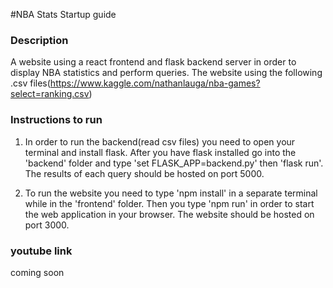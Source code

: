 #NBA Stats Startup guide

### Description
A website using a react frontend and flask backend server in order to display NBA statistics and perform queries.
The website using the following .csv files(https://www.kaggle.com/nathanlauga/nba-games?select=ranking.csv)

### Instructions to run
1. In order to run the backend(read csv files) you need to open your terminal and install flask. After you have flask installed go into the 'backend' folder and type 'set FLASK_APP=backend.py' then 'flask run'. The results of each query should be hosted on port 5000.

2. To run the website you need to type 'npm install' in a separate terminal while in the 'frontend' folder. Then you type 'npm run' in order to start the web application in your browser. The website should be hosted on port 3000.

### youtube link
coming soon

